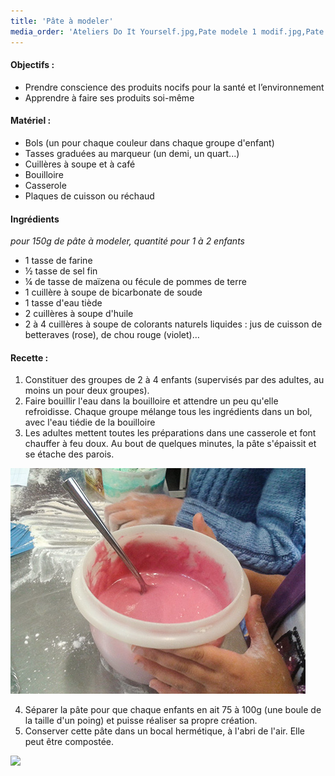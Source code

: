 ```yaml
---
title: 'Pâte à modeler'
media_order: 'Ateliers Do It Yourself.jpg,Pate modele 1 modif.jpg,Pate à modeler 2modif.jpg'
---
```


#### Objectifs :
* Prendre conscience des produits nocifs pour la santé et l’environnement
* Apprendre à faire ses produits soi-même

#### Matériel :
* Bols (un pour chaque couleur dans chaque groupe d'enfant)
* Tasses graduées au marqueur (un demi, un quart...)
* Cuillères à soupe et à café
* Bouilloire
* Casserole
* Plaques de cuisson ou réchaud

#### Ingrédients
_pour 150g de pâte à modeler, quantité pour 1 à 2 enfants_
* 1 tasse de farine
* ½ tasse de sel fin
* ¼ de tasse de maïzena ou fécule de pommes de terre
* 1 cuillère à soupe de bicarbonate de soude
* 1 tasse d'eau tiède
* 2 cuillères à soupe d'huile
* 2 à 4 cuillères à soupe de colorants naturels liquides : jus de cuisson de betteraves (rose), de chou rouge (violet)… 

#### Recette :
1. Constituer des groupes de 2 à 4 enfants (supervisés par des adultes, au moins un pour deux groupes).
2. Faire bouillir l'eau dans la bouilloire et attendre un peu qu'elle refroidisse. Chaque groupe mélange tous les ingrédients dans un bol, avec l'eau tiédie de la bouilloire
3. Les adultes mettent toutes les préparations dans une casserole et font chauffer à feu doux. Au bout de quelques minutes, la pâte s'épaissit et se étache des parois.

![](Pate%20modele%201%20modif.jpg)

4. Séparer la pâte pour que chaque enfants en ait 75 à 100g (une boule de la taille d'un poing) et puisse réaliser sa propre création.
5. Conserver cette pâte dans un bocal hermétique, à l'abri de l'air. Elle peut être compostée.

![](Pate%20a%CC%80%20modeler%202modif.jpg)
